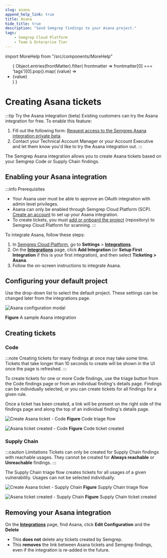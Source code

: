 ```yaml
---
slug: asana 
append_help_link: true
title: Asana
hide_title: true
description: "Send Semgrep findings to your Asana project."
tags:
    - Semgrep Cloud Platform
    - Team & Enterprise Tier
---
```


import MoreHelp from "/src/components/MoreHelp"

<ul id="tag__badge-list">
{
Object.entries(frontMatter).filter(
    frontmatter => frontmatter[0] === 'tags')[0].pop().map(
    (value) => <li class='tag__badge-item'>{value}</li> )
}
</ul>

# Creating Asana tickets

:::tip Try the Asana integration (beta)
Existing customers can try the Asana integration for free. To enable this feature:
1. Fill out the following form: [Request access to the Semgrep Asana integration private beta](https://get.semgrep.dev/Jira-asana-linear-private-beta.html).
2. Contact your Technical Account Manager or your Account Executive and let them know you'd like to try the Asana integration out.
:::

The Semgrep Asana integration allows you to create Asana tickets based on your Semgrep Code or Supply Chain findings.

## Enabling your Asana integration

:::info Prerequisites
* Your Asana user must be able to approve an OAuth integration with admin level privileges.
* Asana can only be enabled through Semgrep Cloud Platform (SCP). [Create an account](/semgrep-code/getting-started/#signing-in-to-semgrep-cloud-platform) to set up your Asana integration.
* To create tickets, you must [add or onboard the project](/semgrep-code/getting-started/#option-b-adding-a-repository-from-github-gitlab-or-bitbucket) (repository) to Semgrep Cloud Platform for scanning.
:::

To integrate Asana, follow these steps:

1. In [Semgrep Cloud Platform](https://semgrep.dev/login), go to **Settings** > **[Integrations](https://semgrep.dev/orgs/-/settings/integrations)**.
2. On the **[Integrations](https://semgrep.dev/orgs/-/settings/integrations)** page, click **Add Integration** (or **Setup First Integration** if this is your first integration), and then select **Ticketing > Asana**.
3. Follow the on-screen instructions to integrate Asana.

## Configuring your default project

Use the drop-down list to select the default project. These settings can be changed later from the integrations page.

![Asana configuration modal](/img/asana-configure-defaults.png)

**Figure** A sample Asana integration

## Creating tickets

### Code

:::note
Creating tickets for many findings at once may take some time. Tickets that take longer than 10 seconds to create will be shown in the UI once the page is refreshed.
:::

To create tickets for one or more Code findings, use the triage button from the Code findings page or from an individual finding's details page. Findings can be individually selected, or you can create tickets for all findings for a given rule. 

Once a ticket has been created, a link will be present on the right side of the findings page and along the top of an individual finding's details page.

![Create Asana ticket - Code](/img/asana-code-findings.png)
**Figure** Code triage flow

![Asana ticket created - Code](/img/asana-code-ticketed.png)
**Figure** Code ticket created

### Supply Chain

:::caution Limitations
Tickets can only be created for Supply Chain findings with reachable usages. They cannot be created for **Always reachable** or **Unreachable** findings.
:::

The Supply Chain triage flow creates tickets for all usages of a given vulnerability. Usages can not be selected individually. 

![Create Asana ticket - Supply Chain](/img/asana-ssc-findings.png)
**Figure** Supply Chain triage flow

![Asana ticket created - Supply Chain](/img/asana-ssc-ticketed.png)
**Figure** Supply Chain ticket created

## Removing your Asana integration

On the **[Integrations](https://semgrep.dev/orgs/-/settings/integrations)** page, find Asana, click **Edit Configuration** and the **Delete**

* This **does not** delete any tickets created by Semgrep.
* This **removes** the link between Asana tickets and Semgrep findings, even if the integration is re-added in the future.

<MoreHelp />
